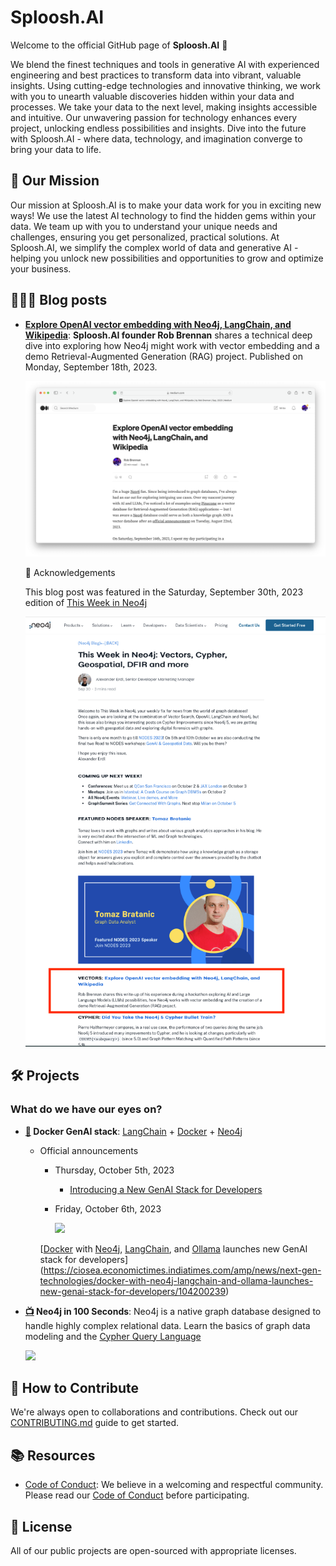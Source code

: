 # Sploosh.AI

Welcome to the official GitHub page of **Sploosh.AI** 🥳

We blend the finest techniques and tools in generative AI with experienced engineering and best practices to transform data into vibrant, valuable insights. Using cutting-edge technologies and innovative thinking, we work with you to unearth valuable discoveries hidden within your data and processes. We take your data to the next level, making insights accessible and intuitive. Our unwavering passion for technology enhances every project, unlocking endless possibilities and insights. Dive into the future with Sploosh.AI - where data, technology, and imagination converge to bring your data to life.

## 🚀 Our Mission

Our mission at Sploosh.AI is to make your data work for you in exciting new ways! We use the latest AI technology to find the hidden gems within your data. We team up with you to understand your unique needs and challenges, ensuring you get personalized, practical solutions. At Sploosh.AI, we simplify the complex world of data and generative AI - helping you unlock new possibilities and opportunities to grow and optimize your business.

## 🧑🏼‍💻 Blog posts

- **[Explore OpenAI vector embedding with Neo4j, LangChain, and Wikipedia](https://medium.com/@therobbrennan/explore-openai-vector-embedding-with-neo4j-6ea2a40693d9)**: **Sploosh.AI founder Rob Brennan** shares a technical deep dive into exploring how Neo4j might work with vector embedding and a demo Retrieval-Augmented Generation (RAG) project. Published on Monday, September 18th, 2023.

  [![](https://github.com/SplooshAI/.github/blob/main/profile/assets/20230918-explore-openai-vector-embedding-with-neo4j-langchain-wikipedia-on-medium.png?raw=true)](https://medium.com/@therobbrennan/explore-openai-vector-embedding-with-neo4j-6ea2a40693d9)

  🙏 Acknowledgements

  This blog post was featured in the Saturday, September 30th, 2023 edition of [This Week in Neo4j](https://neo4j.com/blog/this-week-in-neo4j-vectors-cypher-geospatial-dfir-and-more/)

  [![](https://github.com/SplooshAI/.github/blob/main/profile/assets/20230930-featured-in-this-week-in-neo4j.png?raw=true)](https://neo4j.com/blog/this-week-in-neo4j-vectors-cypher-geospatial-dfir-and-more/)

## 🛠 Projects

### What do we have our eyes on?

- **[🔗](https://github.com/docker/genai-stack) Docker GenAI stack**: [LangChain](https://www.langchain.com) + [Docker](https://www.docker.com) + [Neo4j](https://neo4j.com)

  - Official announcements

    - Thursday, October 5th, 2023

      - [Introducing a New GenAI Stack for Developers](https://neo4j.com/blog/introducing-genai-stack-developers/)

    - Friday, October 6th, 2023

      [![](https://etimg.etb2bimg.com/photo/104200266.cms)](https://ciosea.economictimes.indiatimes.com/amp/news/next-gen-technologies/docker-with-neo4j-langchain-and-ollama-launches-new-genai-stack-for-developers/104200239)

    [[Docker](https://www.docker.com) with [Neo4j](https://neo4j.com), [LangChain](https://www.langchain.com), and [Ollama](https://ollama.ai) launches new GenAI stack for developers](https://ciosea.economictimes.indiatimes.com/amp/news/next-gen-technologies/docker-with-neo4j-langchain-and-ollama-launches-new-genai-stack-for-developers/104200239)

- **[📺](https://www.youtube.com/watch?v=T6L9EoBy8Zk) Neo4j in 100 Seconds**: Neo4j is a native graph database designed to handle highly complex relational data. Learn the basics of graph data modeling and the [Cypher Query Language](https://neo4j.com/product/cypher-graph-query-language/)

  ![](https://dist.neo4j.com/wp-content/uploads/20220315164402/cypher-hero-image.svg)

## 🤝 How to Contribute

We're always open to collaborations and contributions. Check out our [CONTRIBUTING.md](https://github.com/SplooshAI/.github/tree/main/profile/CONTRIBUTING.md) guide to get started.

## 📚 Resources

- [Code of Conduct](https://github.com/SplooshAI/.github/tree/main/profile/CODE_OF_CONDUCT.md): We believe in a welcoming and respectful community. Please read our [Code of Conduct](https://github.com/SplooshAI/.github/tree/main/profile/CODE_OF_CONDUCT.md) before participating.

## 📄 License

All of our public projects are open-sourced with appropriate licenses.
